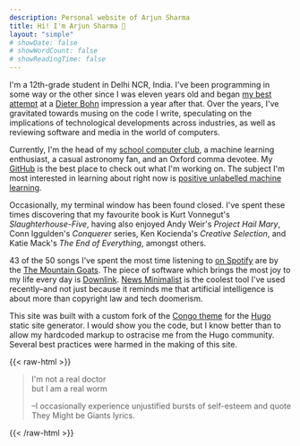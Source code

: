 ```yaml
---
description: Personal website of Arjun Sharma
title: Hi! I'm Arjun Sharma 👋
layout: "simple"
# showDate: false
# showWordCount: false
# showReadingTime: false
---
```


I'm a 12th-grade student in Delhi NCR, India. I've been programming in some way or the other since I was eleven years old and began [my best attempt](/blog) at a [Dieter Bohn](https://www.theverge.com/authors/dieter-bohn) impression a year after that. Over the years, I've gravitated towards musing on the code I write, speculating on the implications of technological developments across industries, as well as reviewing software and media in the world of computers.

Currently, I'm the head of my [school computer club](https://tsrsmegabyte.com), a machine learning enthusiast, a casual astronomy fan, and an Oxford comma devotee. My [GitHub](https://github.com/ArjunS07) is the best place to check out what I'm working on. The subject I'm most interested in learning about right now is [positive unlabelled machine learning](https://www.cs.uic.edu/~liub/NSF/PSC-IIS-0307239.html).

Occasionally, my terminal window has been found closed. I've spent these times discovering that my favourite book is Kurt Vonnegut's _Slaughterhouse-Five_, having also enjoyed Andy Weir's _Project Hail Mary_, Conn Iggulden's _Conquerer_ series, Ken Kocienda's _Creative Selection_, and Katie Mack's _The End of Everything_, amongst others.

43 of the 50 songs I've spent the most time listening to [on Spotify](https://open.spotify.com/user/312t5wi46n3yze3f6kuyjza4mspu?si=f765f49e744641fa) are by the [The Mountain Goats](https://www.mountain-goats.com). The piece of software which brings the most joy to my life every day is [Downlink](http://downlinkapp.com). [News Minimalist](https://www.newsminimalist.com) is the coolest tool I've used recently–and not just because it reminds me that artificial intelligence is about more than copyright law and tech doomerism.

This site was built with a custom fork of the [Congo theme](https://github.com/jpanther/congo) for the [Hugo](gohugo.io) static site generator. I would show you the code, but I know better than to allow my hardcoded markup to ostracise me from the Hugo community. Several best practices were harmed in the making of this site.

{{< raw-html >}}
<blockquote>
  <p>I'm not a real doctor <br> but I am a real worm</p>
  <footer>–I occasionally experience unjustified bursts of self-esteem and quote <span style="font-style:normal">They Might be Giants</span> lyrics.</cite></footer>
</blockquote>
{{< /raw-html >}}
